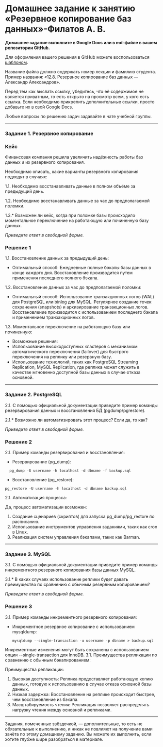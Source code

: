 # Домашнее задание к занятию «Резервное копирование баз данных»-Филатов А. В.

**Домашнее задание выполните в Google Docs или в md-файле в вашем репозитории GitHub.** 

Для оформления вашего решения в GitHub можете воспользоваться [шаблоном](https://github.com/netology-code/sys-pattern-homework).

Название файла должно содержать номер лекции и фамилию студента. Пример названия: «12.8. Резервное копирование баз данных — Александр Александров».

Перед тем как выслать ссылку, убедитесь, что её содержимое не является приватным, то есть открыто на просмотр всем, у кого есть ссылка. Если необходимо прикрепить дополнительные ссылки, просто добавьте их в свой Google Docs.

Любые вопросы по решению задач задавайте в чате учебной группы.

---

### Задание 1. Резервное копирование

### Кейс
Финансовая компания решила увеличить надёжность работы баз данных и их резервного копирования. 

Необходимо описать, какие варианты резервного копирования подходят в случаях: 

1.1. Необходимо восстанавливать данные в полном объёме за предыдущий день.

1.2. Необходимо восстанавливать данные за час до предполагаемой поломки.

1.3.* Возможен ли кейс, когда при поломке базы происходило моментальное переключение на работающую или починенную базу данных.

*Приведите ответ в свободной форме.*

### Решение 1

1.1. Восстановление данных за предыдущий день:   
 - Оптимальный способ: Ежедневные полные бэкапы базы данных в конце каждого дня. Восстановление производится путем применения последнего полного бэкапа.

1.2. Восстановление данных за час до предполагаемой поломки:   
 - Оптимальный способ: Использование транзакционных логов (WAL) для PostgreSQL или binlog для MySQL. Регулярное создание точек сохранения (snapshots) и архивирование транзакционных логов. Восстановление производится с использованием последнего бэкапа и применением транзакционных логов.

1.3. Моментальное переключение на работающую базу или починенную:   
 - Возможные решения:    
  - Использование высокодоступных кластеров с механизмом автоматического переключения (failover) для быстрого переключения на реплику или резервную базу.
  - Использование технологий, таких как PostgreSQL Streaming Replication, MySQL Replication, где реплика может служить в качестве мгновенно доступной базы данных в случае отказа основной.

---

### Задание 2. PostgreSQL

2.1. С помощью официальной документации приведите пример команды резервирования данных и восстановления БД (pgdump/pgrestore).

2.1.* Возможно ли автоматизировать этот процесс? Если да, то как?

*Приведите ответ в свободной форме.*

### Решение 2

2.1. Пример команды резервирования и восстановления:   
- Резервирование (pg_dump):   
```
  pg_dump -U username -h localhost -d dbname -f backup.sql
```
- Восстановление (pg_restore):   
```
pg_restore -U username -h localhost -d dbname backup.sql
```
2.1. Автоматизация процесса:

Да, процесс автоматизации возможен:   
1. Создание сценариев (скриптов) для запуска pg_dump/pg_restore по расписанию.
2. Использование инструментов управления заданиями, таких как cron в Linux.
3. Реализация систем управления бэкапами, таких как Barman.
---

### Задание 3. MySQL

3.1. С помощью официальной документации приведите пример команды инкрементного резервного копирования базы данных MySQL. 

3.1.* В каких случаях использование реплики будет давать преимущество по сравнению с обычным резервным копированием?

*Приведите ответ в свободной форме.*

### Решение 3
3.1. Пример команды инкрементного резервного копирования:

- Инкрементное резервное копирование с использованием mysqldump:   
  ```
  mysqldump --single-transaction -u username -p dbname > backup.sql
  ```
Инкрементные изменения могут быть сохранены с использованием опции --single-transaction для InnoDB.
3.1. Преимущества репликации по сравнению с обычным бэкапированием:   

Преимущества репликации:   
1. Высокая доступность: Реплика предоставляет работающую копию данных, готовую к использованию в случае отказа основной базы данных.
2. Низкая задержка: Восстановление на реплике происходит быстрее, чем восстановление из бэкапа.
3. Масштабируемость чтения: Репликация позволяет распределять нагрузку чтения между основной и репликами.
---

Задания, помеченные звёздочкой, — дополнительные, то есть не обязательные к выполнению, и никак не повлияют на получение вами зачёта по этому домашнему заданию. Вы можете их выполнить, если хотите глубже шире разобраться в материале.